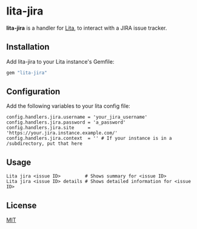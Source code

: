 # lita-jira

**lita-jira** is a handler for [Lita](https://github.com/jimmycuadra/lita), to interact with a JIRA issue tracker.

## Installation

Add lita-jira to your Lita instance's Gemfile:

``` ruby
gem "lita-jira"
```

## Configuration

Add the following variables to your lita config file:

```
config.handlers.jira.username = 'your_jira_username'
config.handlers.jira.password = 'a_password'
config.handlers.jira.site     = 'https://your.jira.instance.example.com/'
config.handlers.jira.context  = '' # If your instance is in a /subdirectory, put that here
```

## Usage

```
Lita jira <issue ID>         # Shows summary for <issue ID>
Lita jira <issue ID> details # Shows detailed information for <issue ID>
```

## License

[MIT](http://opensource.org/licenses/MIT)
